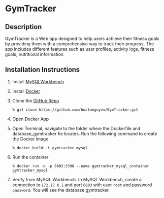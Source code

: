 # GymTracker

## Description

GymTracker is a Web app designed to help users achieve their fitness goals by providing them with a comprehensive way to track their progress. The app includes different features such as user profiles, activity logs, fitness goals, nutritional information.

## Installation Instructions

1. Install [MySQLWorkbench](https://www.mysql.com/products/workbench/)
2. Install [Docker](https://docs.docker.com/get-docker/)
3. Clone the [GitHub Repo](https://github.com/hoatnnguyen/GymTracker.git)

   ```
   % git clone https://github.com/hoatnnguyen/GymTracker.git
   ```

4. Open Docker App
5. Open Terminal, navigate to the folder where the Dockerfile and database_gymtracker fie locates. Run the following command to create the Docker image
   ```
   % docker build -t gymtracker_mysql .
   ```
6. Run the container
   ```
   % docker run -d -p 6603:3306 --name gymtracker_mysql_container gymtracker_mysql
   ```
7. Verify from MySQL Workbench. In MySQL Workbench, create a connection to `172.17.0.1` and port `6603` with user `root` and password `password`. You will see the database gymtracker.

